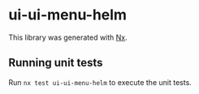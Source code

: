 # ui-ui-menu-helm

This library was generated with [Nx](https://nx.dev).

## Running unit tests

Run `nx test ui-ui-menu-helm` to execute the unit tests.
